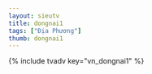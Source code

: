```yaml
---
layout: sieutv
title: dongnai1
tags: ["Địa Phương"]
thumb: dongnai1
---
```

{% include tvadv key="vn_dongnai1" %}